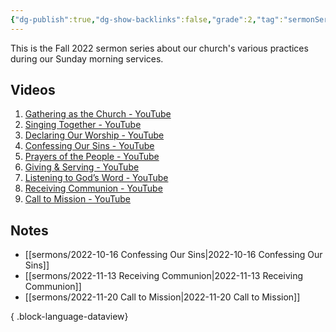 ```yaml
---
{"dg-publish":true,"dg-show-backlinks":false,"grade":2,"tag":"sermonSeries","context":"Personal","type":"Resource","status":"Active","topic":"Sermon","dateCreated":"2023-08-09","permalink":"/sermons/2022-work-of-the-people/","dgShowBacklinks":false,"dgPassFrontmatter":true}
---
```



This is the Fall 2022 sermon series about our church's various practices during our Sunday morning services.

## Videos

1. [Gathering as the Church - YouTube](https://www.youtube.com/watch?v=BufDGG7SRjo)
2. [Singing Together - YouTube](https://www.youtube.com/watch?v=WSBLdt6ywKE)
3. [Declaring Our Worship - YouTube](https://www.youtube.com/watch?v=DAFRI7I2fEI)
4. [Confessing Our Sins - YouTube](https://www.youtube.com/watch?v=vQvhynwhYws&t=19s)
5. [Prayers of the People - YouTube](https://www.youtube.com/watch?v=MbCRCpYJ9LU)
6. [Giving & Serving - YouTube](https://www.youtube.com/watch?v=vVEYjnYWA_M)
7. [Listening to God’s Word - YouTube](https://www.youtube.com/watch?v=7OMVbNU6ar0)
8. [Receiving Communion - YouTube](https://www.youtube.com/watch?v=sSl4yYrKfPs)
9. [Call to Mission - YouTube](https://www.youtube.com/watch?v=dweq86FGylY)

## Notes

- [[sermons/2022-10-16 Confessing Our Sins\|2022-10-16 Confessing Our Sins]]
- [[sermons/2022-11-13 Receiving Communion\|2022-11-13 Receiving Communion]]
- [[sermons/2022-11-20 Call to Mission\|2022-11-20 Call to Mission]]

{ .block-language-dataview}
